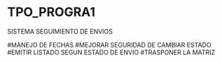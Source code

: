 # TPO_PROGRA1
SISTEMA SEGUIMIENTO DE ENVIOS 

#MANEJO DE FECHAS
#MEJORAR SEGURIDAD DE CAMBIAR ESTADO
#EMITIR LISTADO SEGUN ESTADO DE ENVIO
#TRASPONER LA MATRIZ
